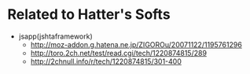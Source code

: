 # Related to Hatter's Softs #

  * jsapp(jshtaframework)
    * http://moz-addon.g.hatena.ne.jp/ZIGOROu/20071122/1195761296
    * http://toro.2ch.net/test/read.cgi/tech/1220874815/289
    * http://2chnull.info/r/tech/1220874815/301-400